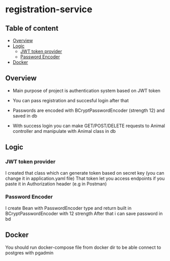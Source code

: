 # registration-service

## Table of content ##
- [Overview](#Overview)
- [Logic](#Logic)
  - [JWT token provider](#JWT-token-provider)
  - [Password Encoder](#Password-Encoder)
- [Docker](#Docker)




## Overview ##

- Main purpose of project is authentication system based on JWT token
- You can pass registration and succesful login after that
- Passwords are encoded with BCryptPasswordEncoder (strength 12) and saved in db

- With success login you can make GET/POST/DELETE requests to Animal controller and manipulate with Animal class in db


## Logic ##

### JWT token provider ###

  I created that class which can generate token based on secret key (you can change it in application.yaml file)
  That token let you access endpoints if you paste it in Authorization header (e.g in Postman)
 
### Password Encoder ###
  
  I create Bean with PasswordEncoder type and return built in BCryptPasswordEncoder with 12 strength
  After that i can save password in bd

## Docker ##

  You should run docker-compose file from docker dir to be able connect to postgres with pgadmin
